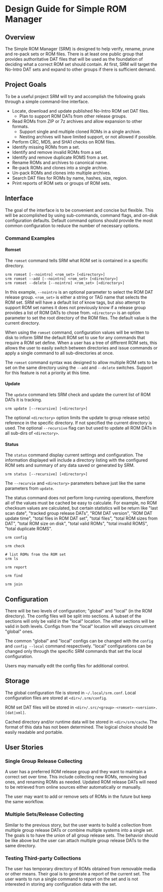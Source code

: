 # Design Guide for Simple ROM Manager

## Overview

The Simple ROM Manager (SRM) is designed to help verify, rename, prune and re-pack sets or ROM files. There is at least one public group that provides authoritative DAT files that will be used as the foundation of deciding what a correct ROM set should contain. At first, SRM will target the No-Intro DAT sets and expand to other groups if there is sufficient demand.

## Project Goals

To be a useful project SRM will try and accomplish the following goals through a simple command-line interface.

* Locate, download and update published No-Intro ROM set DAT files.
  * Plan to support ROM DATs from other release groups.
* Read ROMs from ZIP or 7z archives and allow expansion to other formats.
  * Support single and multiple cloned ROMs in a single archive.
  * Nesting archives will have limited support, or not allowed if possible.
* Perform CRC, MD5, and SHA1 checks on ROM files.
* Identify missing ROMs from a set.
* Identify and remove invalid ROMs from a set.
* Identify and remove duplicate ROMS from a set.
* Rename ROMs and archives to canonical name.
* Re-pack ROMs and clones into a single archive.
* Un-pack ROMs and clones into multiple archives.
* Search DAT files for ROMs by name, hashes, size, region.
* Print reports of ROM sets or groups of ROM sets.


## Interface

The goal of the interface is to be convenient and concise but flexible. This will be accomplished by using sub-commands, command flags, and on-disk configuration defaults. Default command options should provide the most common configuration to reduce the number of necessary options.

### Command Examples

#### Romset

The `romset` command tells SRM what ROM set is contained in a specific directory.

    srm romset [--nointro] <rom_set> [<directory>]
    srm romset --add [--nointro] <rom_set> [<directory>]
    srm romset --delete [--nointro] <rom_set> [<directory>]

In this example, `--nointro` is an optional parameter to select the ROM DAT release group. `<rom_set>` is either a string or TAG name that selects the ROM set. SRM will have a default list of know tags, but also attempt to support ROM set names it does not previously know if a release group provides a list of ROM DATs to chose from. `<directory>` is an option parameter to set the root directory of the ROM files. The default value is the current directory.

When using the `romset` command, configuration values will be written to disk to inform SRM the default ROM set to use for any commands that require a ROM set define. When a user has a tree of different ROM sets, this allows the user to easily switch between directories and issue commands or apply a single command to all sub-directories at once.

The `romset` command syntax was designed to allow multiple ROM sets to be set on the same directory using the `--add` and `--delete` switches. Support for this feature is not a priority at this time.

#### Update

The `update` command lets SRM check and update the current list of ROM DATs it is tracking.

    srm update [--recursive] [<directory>]

The optional `<directory>` option limits the update to group release set(s) reference in the specific directory. If not specified the current directory is used. The optional `--recursive` flag can but used to update all ROM DATs in all sub-dirs of `<directory>`.

#### Status

The `status` command display current settings and configuration. The information displayed will include a directory listing with the configured ROM sets and summary of any data saved or generated by SRM.

    srm status [--recursive] [<directory>]

The `--recurvie` and `<directory>` parameters behave just like the same parameters from `update`.

The status command does not perform long-running operations, therefore all of the values must be cached be easy to calculate. For example, no ROM checksum values are calculated, but certain statistics will be return like "last scan date", "tracked group release DATs", "ROM DAT version", "ROM DAT update time", "total files in ROM DAT set", "total files", "total ROM sizes from DAT", "total ROM size on disk",  "total valid ROMs", "total invalid ROMS", "total duplicate ROMS".

    srm config

    srm check

    # list ROMs from the ROM set
    srm ls

    srm report

    srm find

    srm join

## Configuration

There will be two levels of configuration; "global" and "local" (in the ROM directory). The config files will be split into sections. A subset of the sections will only be valid in the "local" location. The other sections will be valid in both levels. Configs from the "local" location will always circumvent "global" ones.

The common "global" and "local" configs can be changed with the `config` and `config --local` command respectively. "local" configurations can be changed only through the specific SRM commands that set the local configuration.

Users may manually edit the config files for additional control.

## Storage

The global configuration file is stored in `~/.local/srm.conf`. Local configuration files are stored at `<dir>/.srm/config`.

ROM set DAT files will be stored in `<dir>/.src/<group>-<romset>-<version>.[dat|xml]`.

Cached directory and/or runtime data will be stored in `<dir>/srm/cache`. The format of this data has not been determined. The logical choice should be easily readable and portable.

## User Stories

### Single Group Release Collecting

A user has a preferred ROM release group and they want to maintain a correct set over time. This include collecting new ROMs, removing bad ones, and renaming ROMs as needed. Updated ROM release DATs will need to be retrieved from online sources either automatically or manually.

The user may want to add or remove sets of ROMs in the future but keep the same workflow.

### Multiple Sets/Release Collecting

Similar to the previous story, but the user wants to build a collection from multiple group release DATs or combine multiple systems into a single set. The goals is to have the union of all group release sets. The behavior should be like above but the user can attach multiple group release DATs to the same directory.

### Testing Third-party Collections

The user has temporary directory of ROMs obtained from removable media or other means. Their goal is to generate a report of the current set. The user wants to run a single command to report on the set and is not interested in storing any configuration data with the set.
